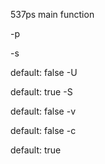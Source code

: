 537ps
main function

-p

-s

default: false
-U

default: true
-S

default: false
-v

default: false
-c

default: true
